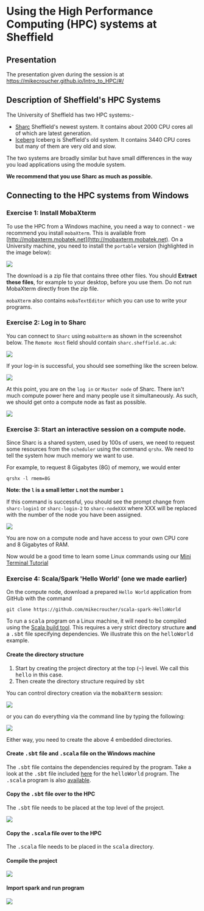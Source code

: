 # Using the High Performance Computing (HPC) systems at Sheffield

## Presentation

The presentation given during the session is at https://mikecroucher.github.io/Intro_to_HPC/#/

## Description of Sheffield's HPC Systems

The University of Sheffield has two HPC systems:-

* [Sharc](http://docs.hpc.shef.ac.uk/en/latest/sharc/) Sheffield's newest system. It contains about 2000 CPU cores all of which are latest generation.
* [Iceberg](http://docs.hpc.shef.ac.uk/en/latest/iceberg/) Iceberg is Sheffield's old system. It contains 3440 CPU cores but many of them are very old and slow.

The two systems are broadly similar but have small differences in the way you load applications using the module system.

**We recommend that you use Sharc as much as possible.**

## Connecting to the HPC systems from Windows

### Exercise 1: Install MobaXterm

To use the HPC from a Windows machine, you need a way to connect - we recommend you install  `mobaXterm`.
This is available from [http://mobaxterm.mobatek.net](http://mobaxterm.mobatek.net).
On a University machine, you need to install the `portable` version (highlighted in the image below):

<img src="images/mobaXterm_download.png" />

The download is a zip file that contains three other files. You should **Extract these files**, for example to your desktop, before you use them.
Do not run MobaXterm directly from the zip file.

`mobaXterm` also contains `mobaTextEditor` which you can use to write your programs.

### Exercise 2: Log in to Sharc

You can connect to `Sharc` using `mobaXterm` as shown in the screenshot below.
The `Remote Host` field should contain `sharc.sheffield.ac.uk`:

<img src="images/mobaxterm_sharc.png" />

If your log-in is successful, you should see something like the screen below.

<img src="images/sharc_login.png" />

At this point, you are on the `log in` or `Master node` of Sharc. There isn't much compute power here and many people use it simultaneously. As such, we should get onto a compute node as fast as possible.

<img src="images/log-in.gif" />

### Exercise 3: Start an interactive session on a compute node.

Since Sharc is a shared system, used by 100s of users, we need to request some resources from the `scheduler` using the command `qrshx`. We need to tell the system how much memory we want to use.

For example, to request 8 Gigabytes (8G) of memory, we would enter

`qrshx -l rmem=8G`

**Note: the `l` is a small letter `L` not the number `1`**

If this command is successful, you should see the prompt change from `sharc-login1` or  `sharc-login-2` to `sharc-nodeXXX` where XXX will be replaced with the number of the node you have been assigned.

<img src="images/worker_shell.png" />

You are now on a compute node and have access to your own CPU core and 8 Gigabytes of RAM.

Now would be a good time to learn some Linux commands using our [Mini Terminal Tutorial](terminal_tutorial.md)

### Exercise 4: Scala/Spark 'Hello World' (one we made earlier)

On the compute node, download a prepared `Hello World` application from GitHub with the command

`git clone https://github.com/mikecroucher/scala-spark-HelloWorld`

To run a <tt>scala</tt> program on a Linux machine, it will need to be compiled using the [Scala build tool](http://www.scala-sbt.org/). This requires a very strict directory structure <b>and</b> a <tt>.sbt</tt> file specifying dependencies. We illustrate this on the <tt>helloWorld</tt> example.

<h4>Create the directory structure</h4>

1. Start by creating the project directory at the top (<tt>~</tt>) level. We call this <tt>hello</tt> in this case.
2. Then create the directory structure required by <tt>sbt</tt>

You can control directory creation via the <tt>mobaXterm</tt> session:

<img src="images/mobaXterm_newdir.png" />

or you can do everything via the command line by typing the following:

<img src="images/mkdir_example.png" />

Either way, you need to create the above 4 embedded directories.

<h4>Create <tt>.sbt</tt> file and <tt>.scala</tt> file on the Windows machine</h4>

The <tt>.sbt</tt> file contains the dependencies required by the program. Take a look at the <tt>.sbt</tt> file included [here](files/hello.sbt) for the <tt>helloWorld</tt> program. The <tt>.scala</tt> program is also [available](files/HelloWorld.scala).

<h4>Copy the <tt>.sbt</tt> file over to the HPC</h4>

The <tt>.sbt</tt> file needs to be placed at the top level of the project.

<img src="images/mobaXterm_upload.png" />

<h4>Copy the <tt>.scala</tt> file over to the HPC</h4>

The <tt>.scala</tt> file needs to be placed in the <tt>scala</tt> directory.

<h4>Compile the project</h4>

<img src="images/mobaXterm_sbt_package.png" />

<h4>Import spark and run program</h4>

<img src="images/spark_submit.png" />
